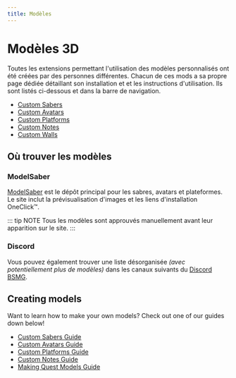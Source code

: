 ```yaml
---
title: Modèles
---
```


# Modèles 3D
Toutes les extensions permettant l'utilisation des modèles personnalisés ont été créées par des personnes différentes. Chacun de ces mods a sa propre page dédiée détaillant son installation et et les instructions d'utilisation. Ils sont listés ci-dessous et dans la barre de navigation.

* [Custom Sabers](./custom-sabers.md)
* [Custom Avatars](./custom-avatars.md)
* [Custom Platforms](./custom-platforms.md)
* [Custom Notes](./custom-notes.md)
* [Custom Walls](./custom-walls.md)

## Où trouver les modèles
### ModelSaber
[ModelSaber](https://modelsaber.com/) est le dépôt principal pour les sabres, avatars et plateformes. Le site inclut la prévisualisation d'images et les liens d'installation OneClick&trade;.

::: tip NOTE Tous les modèles sont approuvés manuellement avant leur apparition sur le site. :::

### Discord
Vous pouvez également trouver une liste désorganisée _(avec potentiellement plus de modèles)_ dans les canaux suivants du [Discord BSMG](https://discord.gg/beatsabermods).

## Creating models
Want to learn how to make your own models? Check out one of our guides down below!
* [Custom Sabers Guide](./sabers-guide.md)
* [Custom Avatars Guide](./avatars-guide.md)
* [Custom Platforms Guide](./platforms-guide.md)
* [Custom Notes Guide](./notes-guide.md)
* [Making Quest Models Guide](https://github.com/RedBrumbler/Qosmetics/wiki)